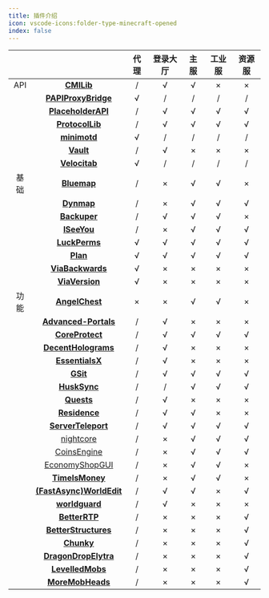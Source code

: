 ```yaml
---
title: 插件介绍
icon: vscode-icons:folder-type-minecraft-opened
index: false
---
```




|      |                                                              | 代理 | 登录大厅 | 主服 | 工业服 | 资源服 |
| :--: | :----------------------------------------------------------: | :--: | :------: | :--: | :----: | :----: |
| API  | [**CMILib**](https://www.spigotmc.org/resources/cmilib.87610/) |  /   |    √     |  √   |   ×    |   ×    |
|      | [**PAPIProxyBridge**](https://hangar.papermc.io/William278/PAPIProxyBridge) |  √   |    /     |  /   |   /    |   /    |
|      | [**PlaceholderAPI**](https://www.spigotmc.org/resources/placeholderapi.6245/) |  /   |    √     |  √   |   √    |   √    |
|      | [**ProtocolLib**](https://www.spigotmc.org/resources/protocollib.1997/) |  /   |    √     |  √   |   √    |   √    |
|      |    [**minimotd**](https://hangar.papermc.io/jmp/MiniMOTD)    |  √   |    /     |  /   |   /    |   /    |
|      | [**Vault**](https://www.spigotmc.org/resources/vault.34315/) |  /   |    √     |  ×   |   ×    |   ×    |
|      | [**Velocitab**](https://hangar.papermc.io/William278/Velocitab) |  √   |    /     |  /   |   /    |   /    |
| 基础 | [**Bluemap**](https://github.com/BlueMap-Minecraft/BlueMap/releases) |  /   |    ×     |  √   |   √    |   ×    |
|      |      [**Dynmap**](https://github.com/webbukkit/dynmap)       |  /   |    ×     |  √   |   √    |   √    |
|      |     [**Backuper**](https://github.com/DVDishka/Backuper)     |  /   |    √     |  √   |   √    |   ×    |
|      |     [**ISeeYou**](https://github.com/MC-XiaoHei/ISeeYou)     |  /   |    ×     |  √   |   √    |   √    |
|      |       [**LuckPerms**](https://luckperms.net/download)        |  √   |    √     |  √   |   √    |   √    |
|      | [**Plan**](https://github.com/plan-player-analytics/Plan/releases) |  √   |    √     |  √   |   √    |   √    |
|      | [**ViaBackwards**](https://github.com/ViaVersion/ViaBackwards) |  √   |    ×     |  ×   |   ×    |   ×    |
|      | [**ViaVersion**](https://github.com/ViaVersion/ViaVersion/)  |  √   |    ×     |  ×   |   ×    |   ×    |
| 功能 | [**AngelChest**](https://www.spigotmc.org/resources/⭐-angelchest-plus-⭐-death-chests-graveyards.88214/) |  ×   |    ×     |  √   |   √    |   ×    |
|      | [**Advanced-Portals**](https://github.com/sekwah41/Advanced-Portals/) |  /   |    √     |  ×   |   ×    |   ×    |
|      |  [**CoreProtect**](https://github.com/PlayPro/CoreProtect)   |  /   |    √     |  √   |   √    |   √    |
|      | [**DecentHolograms**](https://github.com/DecentSoftware-eu/DecentHolograms) |  /   |    √     |  ×   |   ×    |   ×    |
|      |  [**EssentialsX**](https://essentialsx.net/downloads.html)   |  /   |    √     |  ×   |   ×    |   ×    |
|      |         [**GSit**](https://github.com/Gecolay/GSit)          |  /   |    √     |  √   |   √    |   √    |
|      | [**HuskSync**](https://www.spigotmc.org/resources/husksync-sync-inventories-ender-chests-cross-server-advancements-map-art-stats-backups.97144/) |  /   |    /     |  √   |   √    |   √    |
|      | [**Quests**](https://www.spigotmc.org/resources/quests.3711/) |  /   |    √     |  ×   |   ×    |   ×    |
|      | [**Residence**](https://www.spigotmc.org/resources/residence-1-7-10-up-to-1-21.11480/) |  /   |    √     |  √   |   ×    |   ×    |
|      | [**ServerTeleport**](https://www.spigotmc.org/resources/serverteleport-1-7-1-15-status-query-bungee-teleport.70799/) |  /   |    √     |  √   |   √    |   √    |
|      |   [nightcore](https://github.com/nulli0n/nightcore-spigot)   |  /   |    ×     |  √   |   √    |   √    |
|      | [CoinsEngine](https://www.spigotmc.org/resources/coinsengine-⭐-economy-and-custom-currencies.84121/) |  /   |    ×     |  √   |   √    |   √    |
|      | [EconomyShopGUI](https://www.spigotmc.org/resources/economyshopgui-premium.104414/) |  /   |    ×     |  √   |   √    |   ×    |
|      | [**TimeIsMoney**](https://www.spigotmc.org/resources/time-is-money.12409/) |  /   |    ×     |  √   |   √    |   ×    |
|      | [**(FastAsync)WorldEdit**](https://www.spigotmc.org/resources/fastasyncworldedit.13932/) |  /   |    √     |  √   |   ×    |   √    |
|      | [**worldguard**](https://dev.bukkit.org/projects/worldguard/files) |  /   |    √     |  ×   |   ×    |   ×    |
|      | [**BetterRTP**](https://www.spigotmc.org/resources/betterrtp-random-wild-teleport.36081/) |  /   |    ×     |  ×   |   ×    |   √    |
|      | [**BetterStructures**](https://www.spigotmc.org/resources/betterstructures.103241/) |  /   |    ×     |  ×   |   ×    |   √    |
|      | [**Chunky**](https://www.spigotmc.org/resources/chunky.81534/) |  /   |    ×     |  ×   |   ×    |   √    |
|      | [**DragonDropElytra**](https://www.spigotmc.org/resources/dragondropelytra2.71235/) |  /   |    ×     |  ×   |   ×    |   √    |
|      | [**LevelledMobs**](https://www.spigotmc.org/resources/levelledmobs.74304/) |  /   |    ×     |  ×   |   ×    |   √    |
|      | [**MoreMobHeads**](https://www.spigotmc.org/resources/moremobheads.73997/) |  /   |    ×     |  ×   |   ×    |   √    |

